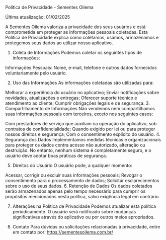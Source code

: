 Política de Privacidade - Sementes Oilema

Última atualização: 01/02/2025

A Sementes Oilema valoriza a privacidade dos seus usuários e está comprometida em proteger as informações pessoais coletadas. Esta Política de Privacidade explica como coletamos, usamos, armazenamos e protegemos seus dados ao utilizar nosso aplicativo.

1. Coleta de Informações
Podemos coletar os seguintes tipos de informações:

Informações Pessoais: Nome, e-mail, telefone e outros dados fornecidos voluntariamente pelo usuário.

2. Uso das Informações
As informações coletadas são utilizadas para:

Melhorar a experiência do usuário no aplicativo;
Enviar notificações sobre novidades, atualizações e entregas;
Oferecer suporte técnico e atendimento ao cliente;
Cumprir obrigações legais e de segurança.
3. Compartilhamento de Informações
Não vendemos nem compartilhamos suas informações pessoais com terceiros, exceto nos seguintes casos:

Com prestadores de serviço que auxiliam na operação do aplicativo, sob contratos de confidencialidade;
Quando exigido por lei ou para proteger nossos direitos e segurança;
Com o consentimento explícito do usuário.
4. Segurança dos Dados
Implementamos medidas técnicas e organizacionais para proteger os dados contra acesso não autorizado, alteração ou destruição. No entanto, nenhum sistema é completamente seguro, e o usuário deve adotar boas práticas de segurança.

5. Direitos do Usuário
O usuário pode, a qualquer momento:

Acessar, corrigir ou excluir suas informações pessoais;
Revogar o consentimento para o processamento de dados;
Solicitar esclarecimentos sobre o uso de seus dados.
6. Retenção de Dados
Os dados coletados serão armazenados apenas pelo tempo necessário para cumprir os propósitos mencionados nesta política, salvo exigência legal em contrário.

7. Alterações na Política de Privacidade
Podemos atualizar esta política periodicamente. O usuário será notificado sobre mudanças significativas através do aplicativo ou por outros meios apropriados.

8. Contato
Para dúvidas ou solicitações relacionadas à privacidade, entre em contato por: https://sementesoilema.com.br/
